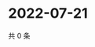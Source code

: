 # 2022-07-21

共 0 条

<!-- BEGIN WEIBO -->
<!-- 最后更新时间 Thu Jul 21 2022 20:33:46 GMT+0800 (China Standard Time) -->

<!-- END WEIBO -->

